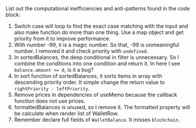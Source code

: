 List out the computational inefficiencies and anti-patterns found in the code block:

1. Switch case will loop to find the exact case matching with the input and also make function do more than one thing. Use a map object and get priority from it to improve performance. 
2. With number -99, it is a magic number. So that, -99 is unmeaningful number. I removed it and check priority with `undefined`.
3. In sortedBalances, the deep conditional in filter is unnecessary. So I combine the conditions into one condition and return it. In here I see `balance.amount <= 0`, is it a bug?
4. In sort function of sortedBalances, it sorts items in array with descending priority order. It simple change the return value to `rightPriority - leftPriority`.
5. Remove prices in dependencies of useMemo because the callback function does not use prices.
6. formattedBalances is unused, so I remove it. The formatted property will be calculate when render list of WalletRow.
7. Remember declare full fields of `WalletBalance`. It misses `blockchain`.
